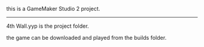 this is a GameMaker Studio 2 project.

---
4th Wall.yyp is the project folder.

the game can be downloaded and played from the builds folder.
